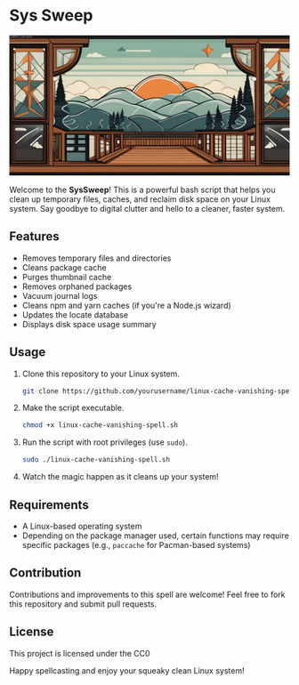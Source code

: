 # Sys Sweep

![Magic](./nice.jpg)

Welcome to the **SysSweep**! This is a powerful bash script that helps you clean up temporary files, caches, and reclaim disk space on your Linux system. Say goodbye to digital clutter and hello to a cleaner, faster system.

## Features

- Removes temporary files and directories
- Cleans package cache
- Purges thumbnail cache
- Removes orphaned packages
- Vacuum journal logs
- Cleans npm and yarn caches (if you're a Node.js wizard)
- Updates the locate database
- Displays disk space usage summary

## Usage

1. Clone this repository to your Linux system.

   ```bash
   git clone https://github.com/yourusername/linux-cache-vanishing-spell.git
   ```

2. Make the script executable.

   ```bash
   chmod +x linux-cache-vanishing-spell.sh
   ```

3. Run the script with root privileges (use `sudo`).

   ```bash
   sudo ./linux-cache-vanishing-spell.sh
   ```

4. Watch the magic happen as it cleans up your system!

## Requirements

- A Linux-based operating system
- Depending on the package manager used, certain functions may require specific packages (e.g., `paccache` for Pacman-based systems)

## Contribution

Contributions and improvements to this spell are welcome! Feel free to fork this repository and submit pull requests.

## License

This project is licensed under the CC0

Happy spellcasting and enjoy your squeaky clean Linux system!
